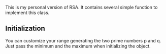 This is my personal version of RSA.
It contains several simple function to implement this class.

## Initialization
You can customize your range generating the two prime numbers p and q.
Just pass the minimum and the maximum when initializing the object.